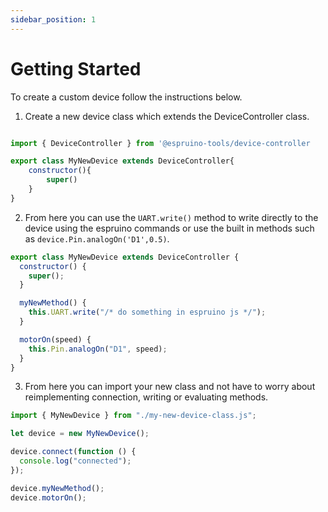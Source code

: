 ```yaml
---
sidebar_position: 1
---
```


# Getting Started

To create a custom device follow the instructions below.

1. Create a new device class which extends the DeviceController class.

```javascript

import { DeviceController } from '@espruino-tools/device-controller

export class MyNewDevice extends DeviceController{
    constructor(){
        super()
    }
}
```

2. From here you can use the `UART.write()` method to write directly to the device using the espruino commands or use the built in methods such as `device.Pin.analogOn('D1',0.5)`.

```javascript
export class MyNewDevice extends DeviceController {
  constructor() {
    super();
  }

  myNewMethod() {
    this.UART.write("/* do something in espruino js */");
  }

  motorOn(speed) {
    this.Pin.analogOn("D1", speed);
  }
}
```

3. From here you can import your new class and not have to worry about reimplementing connection, writing or evaluating methods.

```javascript
import { MyNewDevice } from "./my-new-device-class.js";

let device = new MyNewDevice();

device.connect(function () {
  console.log("connected");
});

device.myNewMethod();
device.motorOn();
```
